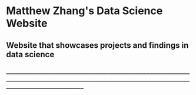 # Matthew Zhang's Data Science Website
## Website that showcases projects and findings in data science
### ___________________________________________________________________________________________________________________________________________________________


